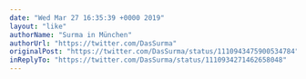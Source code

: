```yaml
---
date: "Wed Mar 27 16:35:39 +0000 2019"
layout: "like"
authorName: "Surma in München"
authorUrl: "https://twitter.com/DasSurma"
originalPost: "https://twitter.com/DasSurma/status/1110943475900534784"
inReplyTo: "https://twitter.com/DasSurma/status/1110934271462658048"
---
```

